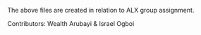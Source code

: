 The above files are created in relation to ALX group assignment.

Contributors:
Wealth Arubayi &
Israel Ogboi
